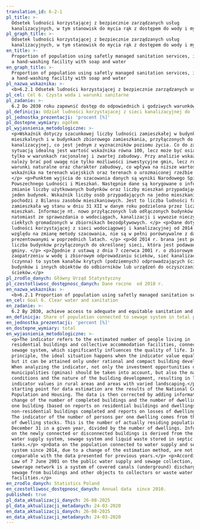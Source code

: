 ```yaml
---
translation_id: 6-2-1
pl_title: >-
  Odsetek ludności korzystającej z bezpiecznie zarządzanych usług
  kanalizacyjnych, w tym stanowisk do mycia rąk z dostępem do wody i mydła
pl_graph_title: >-
  Odsetek ludności korzystającej z bezpiecznie zarządzanych usług
  kanalizacyjnych, w tym stanowisk do mycia rąk z dostępem do wody i mydła
en_title: >-
  Proportion of population using safetly managed sanitation services, including
  a hand-washing facility with soap and water
en_graph_title: >-
  Proportion of population using safetly managed sanitation services, including
  a hand-washing facility with soap and water
pl_nazwa_wskaznika: >-
  <b>6.2.1 Odsetek ludności korzystającej z bezpiecznie zarządzanych usług kanalizacyjnych, w tym stanowisk do mycia rąk z dostępem do wody i mydła</b>
pl_cel: Cel 6. Czysta woda i warunki sanitarne
pl_zadanie: >-
  6.2 Do 2030 roku zapewnić dostęp do odpowiednich i godziwych warunków sanitarnych i higienicznych dla wszystkich oraz wyeliminować praktyki defekacji na świeżym powietrzu, przy czym należy zwrócić szczególną uwagę na potrzeby kobiet, dziewcząt i osób żyjących we wrażliwych sytuacjach
pl_definicja: Udział ludności korzystajacej z sieci kanalizacyjnej do ludności ogółem.
pl_jednostka_prezentacji: 'procent [%]'
pl_dostepne_wymiary: ogółem
pl_wyjasnienia_metodologiczne: >-
  <p>Wskaźnik dotyczy szacunkowej liczby ludności zamieszkałej w budynkach
  mieszkalnych i w budynkach zbiorowego zamieszkania, przyłączonych do sieci
  kanalizacyjnej, co jest jednym z wyznaczników poziomu życia. Co do zasady,
  sytuacją idealną jest wartość wskaźnika równa 100, lecz może być osiagnięta
  tylko w warunkach racjonalnej i zwartej zabudowy. Przy analizie wskaźnika
  należy brać pod uwagę nie tylko możliwości inwestycyjne gmin, lecz również
  warunki naturalne oraz charakter zabudowy, co wpływa na niższe wartości
  wskaźnika na terenach wiejskich oraz terenach o urozmaiconej rzeźbie terenu.
  </p> <p>Punktem wyjścia do szacowania danych są wyniki Narodowego Spisu
  Powszechnego Ludności i Mieszkań. Następnie dane są korygowane o informacje o
  zmianie liczby użytkowanych budynków oraz liczby mieszkań przypadających na
  jeden budynek. Wskaźnik liczby osób przypadających na jedno mieszkanie
  pochodzi z Bilansu zasobów mieszkaniowych. Jest to liczba ludności faktycznie
  zamieszkała wg stanu w dniu 31 XII w danym roku podzielona przez liczbę
  mieszkań. Informacje nt. nowo przyłączonych lub odłączonych budynków pochodzą
  natomiast ze sprawozdania o wodociągach, kanalizacji i wywozie nieczystości
  ciekłych gromadzonych w zbiornikach bezodpływowych. </p> <p>Dane dotyczące
  ludności korzystającej z sieci wodociągowej i kanalizacyjnej od 2014 r., ze
  względu na zmianę metody szacowania, nie są w pełni porównywalne z danymi
  prezentowanymi w poprzednich latach. </p> <p>Od 2014 r. brana jest pod uwagę
  liczba budynków przyłączonych do określonej sieci, która jest podawana przez
  gminy. </p> <p>Zgodnie z ustawą z dnia 7 czerwca 2001 r. o zbiorowym
  zaopatrzeniu w wodę i zbiorowym odprowadzaniu ścieków, sieć kanalizacyjna
  (czynna) to system kanałów krytych (podziemnych) odprowadzających ścieki z
  budynków i innych obiektów do odbiorników lub urządzeń do oczyszczania
  ścieków.</p>
pl_zrodlo_danych: Główny Urząd Statystyczny
pl_czestotliwosc_dostępnosc_danych: Dane roczne  od 2010 r.
en_nazwa_wskaznika: >-
  <b>6.2.1 Proportion of population using safetly managed sanitation services, including a hand-washing facility with soap and water</b>
en_cel: Goal 6. Clear water and sanitation
en_zadanie: >-
  6.2 By 2030, achieve access to adequate and equitable sanitation and hygiene for all and end open defecation, paying special attention to the needs of women and girls and those in vulnerable situations
en_definicja: Share of population connected to sewage system in total population.
en_jednostka_prezentacji: 'percent [%]'
en_dostepne_wymiary: total
en_wyjasnienia_metodologiczne: >-
  <p>The indicator refers to the estimated number of people living in
  residential buildings and collective accommodation facilities, connected to
  sewage system, which significantly influences the quality of life. In
  principle, the ideal situation happens when the indicator value equals 100,
  but it can be attained only under rational and compact building development.
  When analyzing the indicator, not only the investment opportunities of
  municipalities (gminas) should be taken into account, but also the natural
  conditions and the nature of the building development, resulting in lower
  indicator values in rural areas and areas with varied landscaping.</p> <p>The
  starting point for data estimation are the results of the National Census of
  Population and Housing. The data is then corrected by adding information on
  change of the number of completed buildings and the number of dwellings per
  one building (based on reports on residential buildings and dwellings in
  non-residential buildings completed and reports on losses of dwelling stock).
  The indicator of the number of persons per one dwelling comes from the balance
  of dwelling stocks. This is the number of actually residing population, as of
  December 31 in a given year, divided by the number of dwellings. Information
  on the newly connected or disconnected buildings is derived from the report on
  water supply system, sewage system and liquid waste stored in septic
  tanks.</p> <p>Data on the population connected to water supply and sewage
  system since 2014, due to a change of the estimation method, are not fully
  comparable with the data presented for previous years.</p> <p>According to the
  Law of 7 June 2001 on the public water supply and sewage collection, an active
  sewerage network is a system of covered canals (underground) discharging
  sewage from buildings and other objects to collectors or waste water treatment
  facilities.</p>
en_zrodlo_danych: Statistics Poland
en_czestotliwosc_dostępnosc_danych: Annual data  since 2010.
published: true
pl_data_aktualizacji_danych: 26-08-2025
pl_data_aktualizacji_metadanych: 24-03-2020
en_data_aktualizacji_danych: 26-08-2025
en_data_aktualizacji_metadanych: 24-03-2020
---
```

